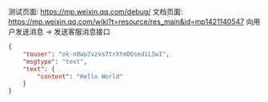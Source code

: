 

测试页面: https://mp.weixin.qq.com/debug/
文档页面: https://mp.weixin.qq.com/wiki?t=resource/res_main&id=mp1421140547
向用户发送消息 -> 发送客服消息接口
~~~json
{
    "touser": "ok-n8wp7vzvs7trXtmOOsediL5wI",
    "msgtype": "text",
    "text": {
        "content": "Hello World"
    }
}
~~~
